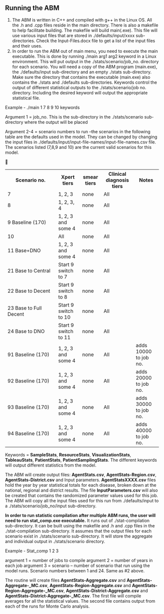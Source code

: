 ## Running the ABM


1. The ABM is written in C++ and compiled with g++ in the Linux OS. All the .h and .cpp files reside in the main directory.  There is also a makefile to help facilitate building.  The makefile will build main(.exe).  This file will use various input files that are stored in ./defaults/input/xxxx sub-directories. Check the Input-Files.docx file to get a list of the input files and their uses. 
2. In order to run the ABM out of main menu, you need to execute the main executable.  This is done by running ./main arg1 arg2 keyword in a Linux environment. This will put output in the ./stats/scenario/job_no. directory for each scenario.  You will need a copy of the ABM program (main.exe), the ./defaults/input sub-directory and an empty ./stats sub-directory.  Make sure the directory that contains the executable (main.exe) also contains the ./stats and ./defaults sub-directories. Keywords control the output of different statistical outputs to the ./stats/scenario/job no. directory.  Including the desired keyword will output the appropriate statistical file.

Example - ./main 1 7 8 9 10 keywords

Argument 1 = job_no. This is the sub-directory in the ./stats/scenario sub-directory where the output will be placed

Argument 2-4 = scenario numbers to run –the scenarios in the following table are the defaults used in the model. They can be changed by changing the input files in ./defaults/input/input-file-names/input-file-names.csv file.  The scenarios listed (7,8,9 and 10) are the current valid scenarios for this model.

<table>

<tr><th style="width:33%">Scenario no.</th><th>Xpert tiers</th><th>smear tiers</th><th>Clinical diagnosis tiers</th><th>Notes</th></tr>
<tr><td>7</td><td>1, 2, 3</td><td>none</td><td>All</td></tr>
<tr><td>8</td><td>1, 2, 3, 4</td><td>none</td><td>All</td></tr> 
<tr><td>9 Baseline (170)</td><td>1, 2, 3 and some 4</td><td>none</td><td>All</td></tr>
<tr><td>10</td><td>All</td><td>none</td><td>All</td></tr>
<tr><td>11 Base+DNO</td><td>1, 2, 3 and some 4</td><td>none</td><td>All</td></tr>
<tr><td>21 Base to Central</td><td>Start 9 switch to 7</td><td>none</td><td>All</td></tr>
<tr><td>22 Base to Decent</td><td>Start 9 switch to 8</td><td>none</td><td>All</td></tr>
<tr><td>23 Base to Full Decent</td><td>Start 9 switch to 10</td><td>none</td><td>All</td></tr>
<tr><td>24 Base to DNO</td><td>Start 9 switch to 11</td><td>none</td><td>All</td></tr>
<tr><td>91 Baseline (170)</td><td>1, 2, 3 and some 4</td><td>none</td><td>All</td><td>adds 10000 to job no.</td></tr>
<tr><td>92 Baseline (170)</td><td>1, 2, 3 and some 4</td><td>none</td><td>All</td><td>adds 20000 to job no.</td></tr>
<tr><td>93 Baseline (170)</td><td>1, 2, 3 and some 4</td><td>none</td><td>All</td><td>adds 30000 to job no.</td></tr>
<tr><td>94 Baseline (170)</td><td>1, 2, 3 and some 4</td><td>none</td><td>All</td><td>adds 40000 to job no.</td></tr>

</table>

Keywords = **SampleStats**, **ResourceStats**, **VisualizationStats**, **TableauStats**, **PatientStats**, **PatientSamplingStats**.  The different keywords will output different statistics from the model.

The ABM will create output files: **AgentStats.csv**, **AgentStats-Region.csv**, **AgentStats-District.csv** and Input parameters.  **AgentStatsXXXX.csv** files hold the year by year statistical totals for each disease, broken down at the national, regional and district results.  The file **InputParameters.csv** will also be created that contains the randomized parameter values used for this job. The ABM will copy all the input files used for this run from ./defaults/input to a ./stats/scenario/job_no/input sub-directory.

**In order to run statistic compilation after multiple ABM runs, the user will need to run stat_comp.exe executable.**  It runs out of ./stat-compilation sub-directory.  It can be built using the makefile and .h and .cpp files in the ./stat-compilation sub-directory.  It assumes that the output files for each scenario exist in ./stats/scenario sub-directory. It will store the aggregate and individual output in ./stats/scenario directory.

Example - Stat_comp 1 2 3

argument 1 = number of jobs to compile
argument 2 = number of years in each job
argument 3 = scenario – number of scenario that run using the model runs. Scenario numbers between 1 and 24. Same as #2 above.

The routine will create files **AgentStats-Aggregate.csv** and **AgentStats-Aggregate-_MC.csv**, **AgentStats-Region-Aggregate.csv** and **AgentStats-Region-Aggregate-_MC.csv**, **AgentStats-District-Aggregate.csv** and **AgentStats-District-Aggregate-_MC.csv**.  The first file will compile averages for all the statistical values.  The second file contains output from each of the runs for Monte Carlo analysis. 



